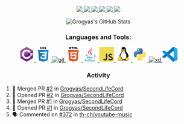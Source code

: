 <p align='center'>
  
  <a href="https://twitch.tv/grogyas/">
    <img src="https://img.shields.io/badge/twitch-%23e31448.svg?&style=for-the-badge&logo=twitch&logoColor=white" />
  </a>
  <a href="https://youtube.com/c/grogy">
    <img src="https://img.shields.io/badge/youtube-%23e31448.svg?&style=for-the-badge&logo=youtube&logoColor=white" />
  </a>
  <a href="https://twitter.com/grogyas">
    <img src="https://img.shields.io/badge/twitter-%23e31448.svg?&style=for-the-badge&logo=twitter&logoColor=white" />
  </a>
  <a href="https://instagram.com/grogyas">
    <img src="https://img.shields.io/badge/instagram-%23e31448.svg?&style=for-the-badge&logo=instagram&logoColor=white" />
  </a>
  <a href="https://osu.ppy.sh/users/15749148">
    <img src="https://img.shields.io/badge/osu-%23e31448.svg?&style=for-the-badge&logo=osu&logoColor=white" />
  </a>
  <a href="https://steamcommunity.com/id/grogyas/">
    <img src="https://img.shields.io/badge/steam-%23e31448.svg?&style=for-the-badge&logo=steam&logoColor=white" />
  </a>
</p>

<p align="center">
  <img alt="Grogyas's GitHub Stats" src="https://grogystats.vercel.app/api?username=Grogyas&show_icons=true&hide_border=true&theme=radical&title_color=e31448&border_color=e31448&icon_color=e31448&bg_color=0D1117" />
</p>

<h3 align="center">Languages and Tools:</h3>
<p align="center"> <a href="https://www.w3schools.com/cs/" target="_blank"> <img src="https://raw.githubusercontent.com/devicons/devicon/master/icons/csharp/csharp-original.svg" alt="csharp" width="40" height="40"/> </a> <a href="https://www.w3schools.com/css/" target="_blank"> <img src="https://raw.githubusercontent.com/devicons/devicon/master/icons/css3/css3-original-wordmark.svg" alt="css3" width="40" height="40"/> </a> <a href="https://git-scm.com/" target="_blank"> <img src="https://www.vectorlogo.zone/logos/git-scm/git-scm-icon.svg" alt="git" width="40" height="40"/> </a> <a href="https://www.w3.org/html/" target="_blank"> <img src="https://raw.githubusercontent.com/devicons/devicon/master/icons/html5/html5-original-wordmark.svg" alt="html5" width="40" height="40"/> </a> <a href="https://www.java.com" target="_blank"> <img src="https://raw.githubusercontent.com/devicons/devicon/master/icons/java/java-original.svg" alt="java" width="40" height="40"/> </a> <a href="https://developer.mozilla.org/en-US/docs/Web/JavaScript" target="_blank"> <img src="https://raw.githubusercontent.com/devicons/devicon/master/icons/javascript/javascript-original.svg" alt="javascript" width="40" height="40"/> </a> <a href="https://www.linux.org/" target="_blank"> <img src="https://raw.githubusercontent.com/devicons/devicon/master/icons/linux/linux-original.svg" alt="linux" width="40" height="40"/> </a> <a href="https://www.python.org" target="_blank"> <img src="https://raw.githubusercontent.com/devicons/devicon/master/icons/python/python-original.svg" alt="python" width="40" height="40"/> </a> <a href="https://www.adobe.com/products/xd.html" target="_blank"> <img src="https://cdn.worldvectorlogo.com/logos/adobe-xd.svg" alt="xd" width="40" height="40"/> </a> <a href="https://code.visualstudio.com" target="_blank"> <img src="https://raw.githubusercontent.com/github/explore/80688e429a7d4ef2fca1e82350fe8e3517d3494d/topics/visual-studio-code/visual-studio-code.png" alt="xd" width="40" height="40"/> </a> </p>

<h3 align="center">Activity</h3>

<!--START_SECTION:activity-->
1. 🎉 Merged PR [#2](https://github.com/Grogyas/SecondLifeCord/pull/2) in [Grogyas/SecondLifeCord](https://github.com/Grogyas/SecondLifeCord)
2. 💪 Opened PR [#2](https://github.com/Grogyas/SecondLifeCord/pull/2) in [Grogyas/SecondLifeCord](https://github.com/Grogyas/SecondLifeCord)
3. 🎉 Merged PR [#1](https://github.com/Grogyas/SecondLifeCord/pull/1) in [Grogyas/SecondLifeCord](https://github.com/Grogyas/SecondLifeCord)
4. 💪 Opened PR [#1](https://github.com/Grogyas/SecondLifeCord/pull/1) in [Grogyas/SecondLifeCord](https://github.com/Grogyas/SecondLifeCord)
5. 🗣 Commented on [#372](https://github.com/th-ch/youtube-music/issues/372) in [th-ch/youtube-music](https://github.com/th-ch/youtube-music)
<!--END_SECTION:activity-->

